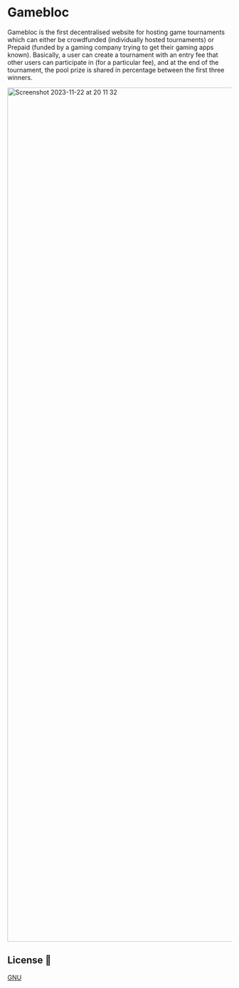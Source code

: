 # Gamebloc

Gamebloc is the first decentralised website for hosting game tournaments which can either be crowdfunded (individually hosted tournaments) or Prepaid (funded by a gaming company trying to get their gaming apps known). Basically, a user can create a tournament with an entry fee that other users can participate in (for a particular fee), and at the end of the tournament, the pool prize is shared in percentage between the first three winners.

<img width="1920" alt="Screenshot 2023-11-22 at 20 11 32" src="https://github.com/Game-Bloc/Gamebloc-ICP/assets/91434033/0ecf8c6b-87f1-474e-ae39-5e6154e2b55c">



## License 📄

[GNU](https://www.gnu.org/licenses/agpl-3.0.en.html#license-text)
